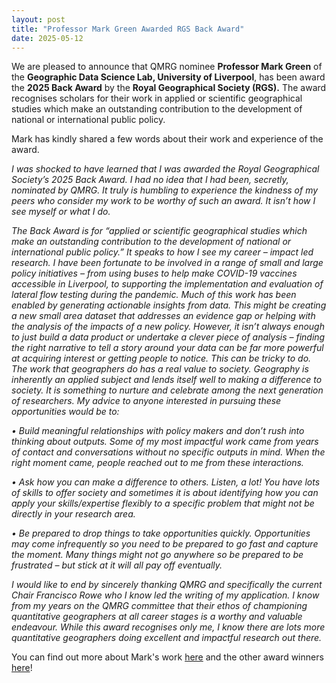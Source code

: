```yaml
---
layout: post
title: "Professor Mark Green Awarded RGS Back Award"
date: 2025-05-12
---
```


We are pleased to announce that QMRG nominee **Professor Mark Green** of the **Geographic Data Science Lab, University of Liverpool**, has been award the **2025 Back Award** by the **Royal Geographical Society (RGS).** The award recognises scholars for their work in applied or scientific geographical studies which make an outstanding contribution to the development of national or international public policy. </br>

Mark has kindly shared a few words about their work and experience of the award. </br>


*I was shocked to have learned that I was awarded the Royal Geographical Society’s 2025 Back Award. I had no idea that I had been, secretly, nominated by QMRG. It truly is humbling to experience the kindness of my peers who consider my work to be worthy of such an award. It isn’t how I see myself or what I do.* </br>

*The Back Award is for “applied or scientific geographical studies which make an outstanding contribution to the development of national or international public policy.” It speaks to how I see my career – impact led research. I have been fortunate to be involved in a range of small and large policy initiatives – from using buses to help make COVID-19 vaccines accessible in Liverpool, to supporting the implementation and evaluation of lateral flow testing during the pandemic.
Much of this work has been enabled by generating actionable insights from data. This might be creating a new small area dataset that addresses an evidence gap or helping with the analysis of the impacts of a new policy. However, it isn’t always enough to just build a data product or undertake a clever piece of analysis – finding the right narrative to tell a story around your data can be far more powerful at acquiring interest or getting people to notice. This can be tricky to do.
The work that geographers do has a real value to society. Geography is inherently an applied subject and lends itself well to making a difference to society. It is something to nurture and celebrate among the next generation of researchers. My advice to anyone interested in pursuing these opportunities would be to:* </br>

*•	Build meaningful relationships with policy makers and don’t rush into thinking about outputs. Some of my most impactful work came from years of contact and conversations without no specific outputs in mind. When the right moment came, people reached out to me from these interactions.* </br>

*•	Ask how you can make a difference to others. Listen, a lot! You have lots of skills to offer society and sometimes it is about identifying how you can apply your skills/expertise flexibly to a specific problem that might not be directly in your research area.*  </br>

*•	Be prepared to drop things to take opportunities quickly. Opportunities may come infrequently so you need to be prepared to go fast and capture the moment. Many things might not go anywhere so be prepared to be frustrated – but stick at it will all pay off eventually.* </br>

*I would like to end by sincerely thanking QMRG and specifically the current Chair Francisco Rowe who I know led the writing of my application. I know from my years on the QMRG committee that their ethos of championing quantitative geographers at all career stages is a worthy and valuable endeavour. While this award recognises only me, I know there are lots more quantitative geographers doing excellent and impactful research out there.*

You can find out more about Mark's work [here](https://www.liverpool.ac.uk/people/mark-green_) and the other award winners [here](https://www.rgs.org/about-us/our-work/medals-awards-and-prizes/society-medals-and-awards/2025-awards)!
